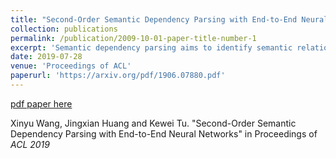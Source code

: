 ```yaml
---
title: "Second-Order Semantic Dependency Parsing with End-to-End Neural Networks"
collection: publications
permalink: /publication/2009-10-01-paper-title-number-1
excerpt: 'Semantic dependency parsing aims to identify semantic relationships between words in a sentence that form a graph. In this paper, we propose a second-order semantic dependency parser, which takes into consideration not only individual dependency edges but also interactions between pairs of edges. We show that second-order parsing can be approximated using mean field (MF) variational inference or loopy belief propagation (LBP). We can unfold both algorithms as recurrent layers of a neural network and therefore can train the parser in an end-to-end manner. Our experiments show that our approach achieves state-of-the-art performance.'
date: 2019-07-28
venue: 'Proceedings of ACL'
paperurl: 'https://arxiv.org/pdf/1906.07880.pdf'
---
```


[pdf paper here](https://arxiv.org/pdf/1906.07880.pdf)

Xinyu Wang, Jingxian Huang and Kewei Tu. "Second-Order Semantic Dependency Parsing with End-to-End Neural Networks" in Proceedings of <i>ACL 2019</i>
